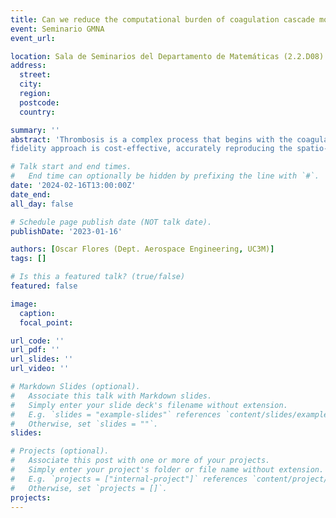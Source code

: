 ```yaml
---
title: Can we reduce the computational burden of coagulation cascade models in cardiovascular simulations?
event: Seminario GMNA
event_url: 

location: Sala de Seminarios del Departamento de Matemáticas (2.2.D08)
address:
  street: 
  city: 
  region: 
  postcode: 
  country: 

summary: ''
abstract: 'Thrombosis is a complex process that begins with the coagulation cascade, a series of biochemical reactions involving more than 40 species. Simulating the coagulation cascade requires solving tens of 3D unsteady advection-diffusion-reaction (ADR) equations, which is challenging. In this talk I will discuss a novel multi-fidelity approach to drastically reduce the computational burden of these simulations, leveraging the dominance of advection transport over diffusive transport in arteries to simplify the system of PDEs that represent the ADR process to a system of ODEs and a single PDE. I will present a validation test for this multi-fidelity approach in a 2D cavity with a pulsatile flow (representative of an idealized left atrial appendage or an aneurism) using a simple coagulation model with nine biochemical species. Then I will apply this methodology to patient-specific simulations of the flow in the Left Atrium. The results show that the multi-
fidelity approach is cost-effective, accurately reproducing the spatio-temporal development of the coagulation cascade. The talk will close with a discussion of further applications for this methodology in cardiovascular flows, either using CFD simulations or medical image data.'

# Talk start and end times.
#   End time can optionally be hidden by prefixing the line with `#`.
date: '2024-02-16T13:00:00Z'
date_end: 
all_day: false

# Schedule page publish date (NOT talk date).
publishDate: '2023-01-16'

authors: [Oscar Flores (Dept. Aerospace Engineering, UC3M)]
tags: []

# Is this a featured talk? (true/false)
featured: false

image:
  caption: 
  focal_point: 

url_code: ''
url_pdf: ''
url_slides: ''
url_video: ''

# Markdown Slides (optional).
#   Associate this talk with Markdown slides.
#   Simply enter your slide deck's filename without extension.
#   E.g. `slides = "example-slides"` references `content/slides/example-slides.md`.
#   Otherwise, set `slides = ""`.
slides:

# Projects (optional).
#   Associate this post with one or more of your projects.
#   Simply enter your project's folder or file name without extension.
#   E.g. `projects = ["internal-project"]` references `content/project/deep-learning/index.md`.
#   Otherwise, set `projects = []`.
projects:
---
```

